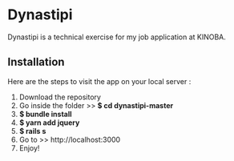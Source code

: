 # Dynastipi

Dynastipi is a technical exercise for my job application at KINOBA.

## Installation

Here are the steps to visit the app on your local server :

1. Download the repository 
2. Go inside the folder >> **$ cd dynastipi-master**
3. **$ bundle install**
4. **$ yarn add jquery**
5. **$ rails s** 
6. Go to >> http://localhost:3000
7. Enjoy!
